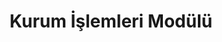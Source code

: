 ---
id: librarymodule
title: Kurum İşlemleri Modülü
description: Kurum işlemleri ekranı.
sidebar_position: 3
---